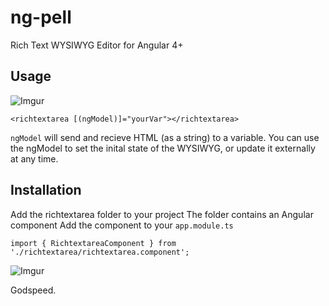 # ng-pell
Rich Text WYSIWYG Editor for Angular 4+

## Usage

![Imgur](http://i.imgur.com/rBZs3IW.png)

```
<richtextarea [(ngModel)]="yourVar"></richtextarea>
```

`ngModel` will send and recieve HTML (as a string) to a variable.
You can use the ngModel to set the inital state of the WYSIWYG, or update it externally at any time.

## Installation 

Add the richtextarea folder to your project
The folder contains an Angular component
Add the component to your `app.module.ts`

```
import { RichtextareaComponent } from './richtextarea/richtextarea.component';
```

![Imgur](http://i.imgur.com/LXWCEIg.png)



Godspeed.
  
